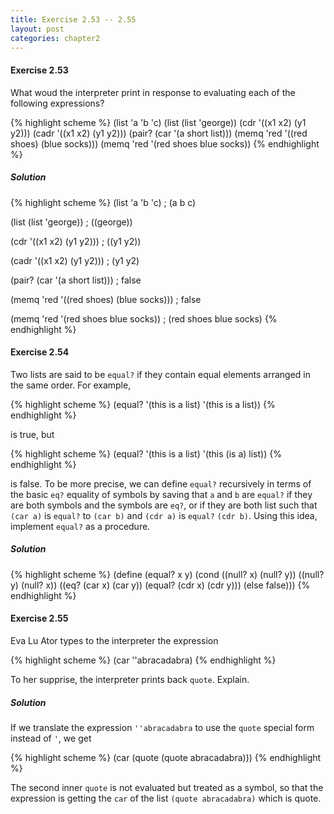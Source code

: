 ```yaml
---
title: Exercise 2.53 -- 2.55
layout: post
categories: chapter2
---
```


<a name="Ex2.53"> </a>
#### Exercise 2.53

What woud the interpreter print in response to evaluating each of the
following expressions?

{% highlight scheme %}
(list 'a 'b 'c)
(list (list 'george))
(cdr '((x1 x2) (y1 y2)))
(cadr '((x1 x2) (y1 y2)))
(pair? (car '(a short list)))
(memq 'red '((red shoes) (blue socks)))
(memq 'red '(red shoes blue socks))
{% endhighlight %}

##### Solution

{% highlight scheme %}
(list 'a 'b 'c)
; (a b c)

(list (list 'george))
; ((george))

(cdr '((x1 x2) (y1 y2)))
; ((y1 y2))

(cadr '((x1 x2) (y1 y2)))
; (y1 y2)

(pair? (car '(a short list)))
; false

(memq 'red '((red shoes) (blue socks)))
; false

(memq 'red '(red shoes blue socks))
; (red shoes blue socks)
{% endhighlight %}

<a name="Ex2.54"> </a>
#### Exercise 2.54
Two lists are said to be `equal?` if they contain equal elements
arranged in the same order. For example,

{% highlight scheme %}
(equal? '(this is a list) '(this is a list))
{% endhighlight %}

is true, but

{% highlight scheme %}
(equal? '(this is a list) '(this (is a) list))
{% endhighlight %}

is false. To be more precise, we can define `equal?` recursively in
terms of the basic `eq?` equality of symbols by saving that `a` and `b`
are `equal?` if they are both symbols and the symbols are `eq?`, or if
they are both list such that `(car a)` is `equal?` to `(car b)` and
`(cdr a)` is `equal?` `(cdr b)`. Using this idea, implement `equal?`
as a procedure.

##### Solution

{% highlight scheme %}
(define (equal? x y)
  (cond ((null? x) (null? y))
        ((null? y) (null? x))
        ((eq? (car x) (car y)) (equal? (cdr x) (cdr y)))
        (else false)))
{% endhighlight %}

<a name="Ex2.55"> </a>
#### Exercise 2.55

Eva Lu Ator types to the interpreter the expression

{% highlight scheme %}
(car ''abracadabra)
{% endhighlight %}

To her supprise, the interpreter prints back `quote`. Explain.

##### Solution

If we translate the expression `''abracadabra` to use the `quote`
special form instead of `'`, we get

{% highlight scheme %}
(car (quote (quote abracadabra)))
{% endhighlight %}

The second inner `quote` is not evaluated but treated as a symbol, so
that the expression is getting the `car` of the list
`(quote abracadabra)` which is quote.
